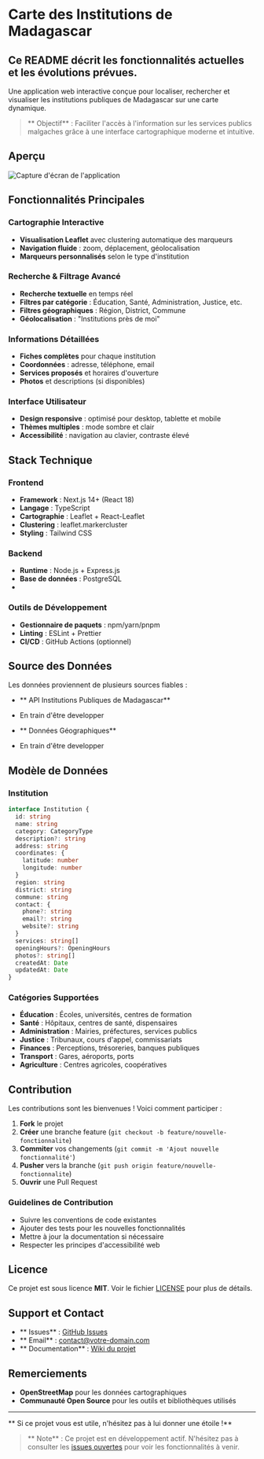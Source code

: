 #  Carte des Institutions de Madagascar
## Ce README décrit les fonctionnalités actuelles et les évolutions prévues.

Une application web interactive conçue pour localiser, rechercher et visualiser les institutions publiques de Madagascar sur une carte dynamique.

> ** Objectif** : Faciliter l'accès à l'information sur les services publics malgaches grâce à une interface cartographique moderne et intuitive.

##  Aperçu

![Capture d'écran de l'application](./docs/screenshot.png)
<!-- TODO: Ajouter une vraie capture d'écran -->

##  Fonctionnalités Principales

###  Cartographie Interactive
- **Visualisation Leaflet** avec clustering automatique des marqueurs
- **Navigation fluide** : zoom, déplacement, géolocalisation
- **Marqueurs personnalisés** selon le type d'institution

###  Recherche & Filtrage Avancé
- **Recherche textuelle** en temps réel
- **Filtres par catégorie** : Éducation, Santé, Administration, Justice, etc.
- **Filtres géographiques** : Région, District, Commune
- **Géolocalisation** : "Institutions près de moi"

###  Informations Détaillées
- **Fiches complètes** pour chaque institution
- **Coordonnées** : adresse, téléphone, email
- **Services proposés** et horaires d'ouverture
- **Photos** et descriptions (si disponibles)

###  Interface Utilisateur
- **Design responsive** : optimisé pour desktop, tablette et mobile
- **Thèmes multiples** : mode sombre et clair
- **Accessibilité** : navigation au clavier, contraste élevé

##  Stack Technique

### Frontend
- **Framework** : Next.js 14+ (React 18)
- **Langage** : TypeScript
- **Cartographie** : Leaflet + React-Leaflet
- **Clustering** : leaflet.markercluster
- **Styling** : Tailwind CSS

### Backend
- **Runtime** : Node.js + Express.js
- **Base de données** : PostgreSQL
- 
### Outils de Développement
- **Gestionnaire de paquets** : npm/yarn/pnpm
- **Linting** : ESLint + Prettier
- **CI/CD** : GitHub Actions (optionnel)

##  Source des Données

Les données proviennent de plusieurs sources fiables :

- ** API Institutions Publiques de Madagascar**
- En train d'être developper

- ** Données Géographiques**
- En train d'être developper



##  Modèle de Données

### Institution
```typescript
interface Institution {
  id: string
  name: string
  category: CategoryType
  description?: string
  address: string
  coordinates: {
    latitude: number
    longitude: number
  }
  region: string
  district: string
  commune: string
  contact: {
    phone?: string
    email?: string
    website?: string
  }
  services: string[]
  openingHours?: OpeningHours
  photos?: string[]
  createdAt: Date
  updatedAt: Date
}
```

### Catégories Supportées
-  **Éducation** : Écoles, universités, centres de formation
-  **Santé** : Hôpitaux, centres de santé, dispensaires
-  **Administration** : Mairies, préfectures, services publics
-  **Justice** : Tribunaux, cours d'appel, commissariats
-  **Finances** : Perceptions, trésoreries, banques publiques
-  **Transport** : Gares, aéroports, ports
-  **Agriculture** : Centres agricoles, coopératives

##  Contribution

Les contributions sont les bienvenues ! Voici comment participer :

1. **Fork** le projet
2. **Créer** une branche feature (`git checkout -b feature/nouvelle-fonctionnalite`)
3. **Commiter** vos changements (`git commit -m 'Ajout nouvelle fonctionnalité'`)
4. **Pusher** vers la branche (`git push origin feature/nouvelle-fonctionnalite`)
5. **Ouvrir** une Pull Request

###  Guidelines de Contribution
- Suivre les conventions de code existantes
- Ajouter des tests pour les nouvelles fonctionnalités
- Mettre à jour la documentation si nécessaire
- Respecter les principes d'accessibilité web

##  Licence

Ce projet est sous licence **MIT**. Voir le fichier [LICENSE](LICENSE) pour plus de détails.

##  Support et Contact

- ** Issues** : [GitHub Issues](https://github.com/votre-username/madagascar-institutions-map/issues)
- ** Email** : contact@votre-domain.com
- ** Documentation** : [Wiki du projet](https://github.com/votre-username/madagascar-institutions-map/wiki)

##  Remerciements

- **OpenStreetMap** pour les données cartographiques
- **Communauté Open Source** pour les outils et bibliothèques utilisés

---

** Si ce projet vous est utile, n'hésitez pas à lui donner une étoile !**

> ** Note** : Ce projet est en développement actif. N'hésitez pas à consulter les [issues ouvertes](https://github.com/votre-username/madagascar-institutions-map/issues) pour voir les fonctionnalités à venir.
